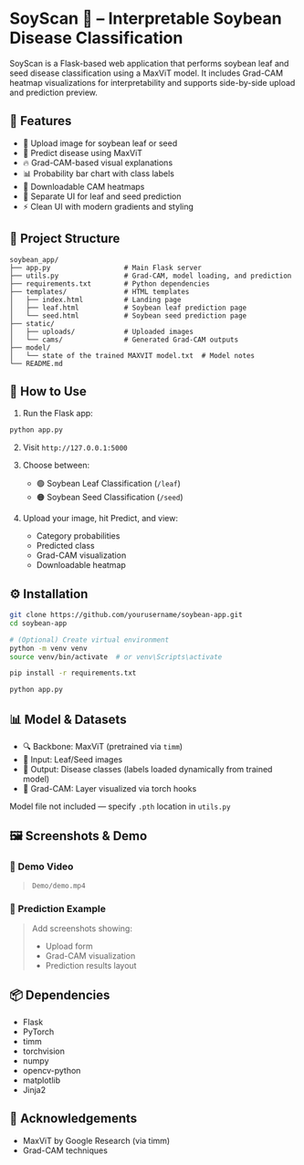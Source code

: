 
# SoyScan 🌱 – Interpretable Soybean Disease Classification

SoyScan is a Flask-based web application that performs soybean leaf and seed disease classification using a MaxViT model. It includes Grad-CAM heatmap visualizations for interpretability and supports side-by-side upload and prediction preview.

## 🚀 Features

- 📸 Upload image for soybean leaf or seed
- 🧠 Predict disease using MaxViT
- 🔥 Grad-CAM-based visual explanations
- 📊 Probability bar chart with class labels
- 💾 Downloadable CAM heatmaps
- 🎨 Separate UI for leaf and seed prediction
- ⚡ Clean UI with modern gradients and styling

## 📁 Project Structure

```
soybean_app/
├── app.py                  # Main Flask server
├── utils.py                # Grad-CAM, model loading, and prediction
├── requirements.txt        # Python dependencies
├── templates/              # HTML templates
│   ├── index.html          # Landing page
│   ├── leaf.html           # Soybean leaf prediction page
│   └── seed.html           # Soybean seed prediction page
├── static/
│   ├── uploads/            # Uploaded images
│   └── cams/               # Generated Grad-CAM outputs
├── model/
│   └── state of the trained MAXVIT model.txt  # Model notes
└── README.md             
```

## 🧪 How to Use

1. Run the Flask app:
```bash
python app.py
```

2. Visit `http://127.0.0.1:5000`

3. Choose between:
   - 🟢 Soybean Leaf Classification (`/leaf`)
   - 🟠 Soybean Seed Classification (`/seed`)

4. Upload your image, hit Predict, and view:
   - Category probabilities
   - Predicted class
   - Grad-CAM visualization
   - Downloadable heatmap

## ⚙️ Installation

```bash
git clone https://github.com/yourusername/soybean-app.git
cd soybean-app

# (Optional) Create virtual environment
python -m venv venv
source venv/bin/activate  # or venv\Scripts\activate

pip install -r requirements.txt

python app.py
```

## 📊 Model & Datasets

- 🔍 Backbone: MaxViT (pretrained via `timm`)
- 📂 Input: Leaf/Seed images
- 📁 Output: Disease classes (labels loaded dynamically from trained model)
- 🧪 Grad-CAM: Layer visualized via torch hooks

Model file not included — specify `.pth` location in `utils.py`

## 🖼️ Screenshots & Demo

### 🎥 Demo Video
> `Demo/demo.mp4`

### 🔎 Prediction Example
> Add screenshots showing:
> - Upload form
> - Grad-CAM visualization
> - Prediction results layout

## 📦 Dependencies

- Flask
- PyTorch
- timm
- torchvision
- numpy
- opencv-python
- matplotlib
- Jinja2

## 🙏 Acknowledgements

- MaxViT by Google Research (via timm)
- Grad-CAM techniques
